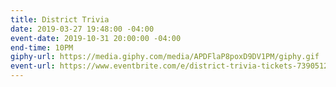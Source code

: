 ```yaml
---
title: District Trivia
date: 2019-03-27 19:48:00 -04:00
event-date: 2019-10-31 20:00:00 -04:00
end-time: 10PM
giphy-url: https://media.giphy.com/media/APDFlaP8poxD9DV1PM/giphy.gif
event-url: https://www.eventbrite.com/e/district-trivia-tickets-73905123213
---
```


